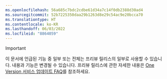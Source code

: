 ```yaml
---
ms.openlocfilehash: 56a685c7bdc2cdbe61d34a7c14f0db2388d30ad4
ms.sourcegitcommit: 52b7225350daa29b1263d8e29c54ac9e20bcca70
ms.translationtype: HT
ms.contentlocale: ko-KR
ms.lasthandoff: 06/03/2022
ms.locfileid: "8864059"
---
```

> [!IMPORTANT]
> 이 문서에 언급된 기능 중 일부 또는 전체는 프리뷰 릴리스의 일부로 사용할 수 있습니다. 내용과 기능은 변경될 수 있습니다. 프리뷰 릴리스에 관한 자세한 내용은 [One Version 서비스 업데이트 FAQ](/dynamics365/unified-operations/fin-and-ops/get-started/one-version)를 참조하세요.